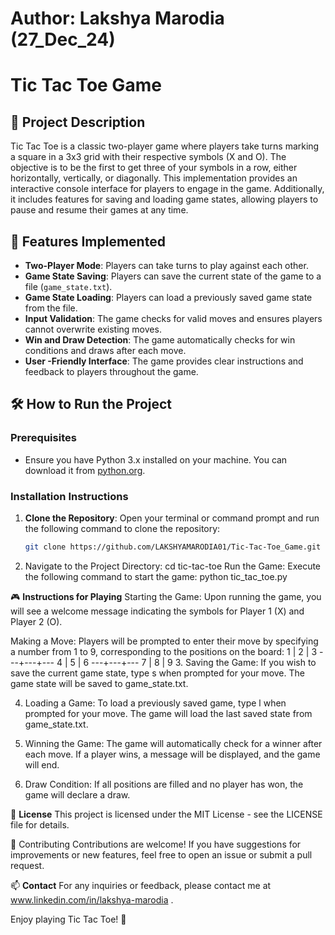 # Author: Lakshya Marodia (27_Dec_24)
# Tic Tac Toe Game

## 📜 Project Description

Tic Tac Toe is a classic two-player game where players take turns marking a square in a 3x3 grid with their respective symbols (X and O). The objective is to be the first to get three of your symbols in a row, either horizontally, vertically, or diagonally. This implementation provides an interactive console interface for players to engage in the game. Additionally, it includes features for saving and loading game states, allowing players to pause and resume their games at any time.

## 🚀 Features Implemented

- **Two-Player Mode**: Players can take turns to play against each other.
- **Game State Saving**: Players can save the current state of the game to a file (`game_state.txt`).
- **Game State Loading**: Players can load a previously saved game state from the file.
- **Input Validation**: The game checks for valid moves and ensures players cannot overwrite existing moves.
- **Win and Draw Detection**: The game automatically checks for win conditions and draws after each move.
- **User -Friendly Interface**: The game provides clear instructions and feedback to players throughout the game.

## 🛠️ How to Run the Project

### Prerequisites

- Ensure you have Python 3.x installed on your machine. You can download it from [python.org](https://www.python.org/downloads/).

### Installation Instructions

1. **Clone the Repository**: Open your terminal or command prompt and run the following command to clone the repository:
   ```bash
   git clone https://github.com/LAKSHYAMARODIA01/Tic-Tac-Toe_Game.git
2. Navigate to the Project Directory:
   cd tic-tac-toe
   Run the Game: Execute the following command to start the game:
   python tic_tac_toe.py
   
🎮 **Instructions for Playing**
Starting the Game: Upon running the game, you will see a welcome message indicating the symbols for Player 1 (X) and Player 2 (O).

Making a Move: Players will be prompted to enter their move by specifying a number from 1 to 9, corresponding to the positions on the board:
 1 | 2 | 3
---+---+---
 4 | 5 | 6
---+---+---
 7 | 8 | 9
3. Saving the Game: If you wish to save the current game state, type s when prompted for your move. The game state will be saved to game_state.txt.

4. Loading a Game: To load a previously saved game, type l when prompted for your move. The game will load the last saved state from game_state.txt.

5. Winning the Game: The game will automatically check for a winner after each move. If a player wins, a message will be displayed, and the game will end.

6. Draw Condition: If all positions are filled and no player has won, the game will declare a draw.

📄 **License**
This project is licensed under the MIT License - see the LICENSE file for details.

🤝 Contributing
Contributions are welcome! If you have suggestions for improvements or new features, feel free to open an issue or submit a pull request.

 📫 **Contact**
For any inquiries or feedback, please contact me at www.linkedin.com/in/lakshya-marodia .

Enjoy playing Tic Tac Toe! 🎉




   
